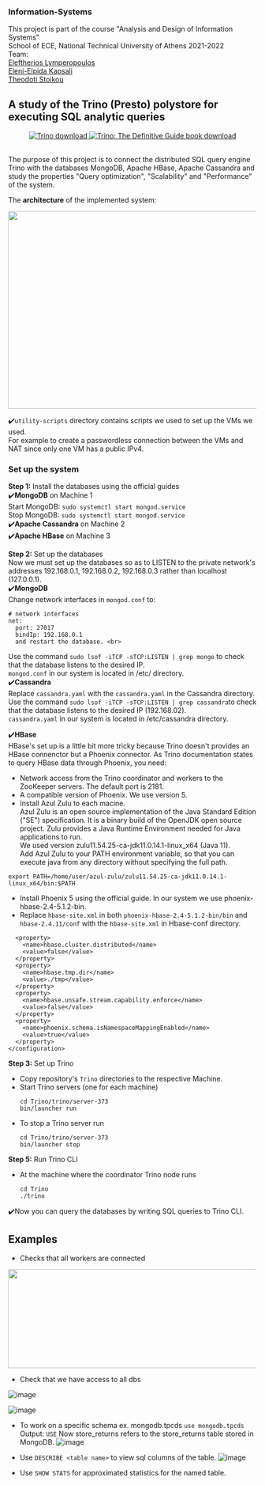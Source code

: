 ### Information-Systems
This project is part of the course "Analysis and Design of Information Systems" <br>
School of ECE, National Technical University of Athens 2021-2022 <br>
Team: <br>
[Eleftherios Lymperopoulos](https://github.com/LefterisLymp) <br>
[Eleni-Elpida Kapsali](https://github.com/el2kaps) <br>
[Theodoti Stoikou](https://github.com/DidoStoikou) <br>

## A study of the Trino (Presto) polystore for executing SQL analytic queries
</p>
<p align="center">
   <a href="https://trino.io/download.html">
       <img src="https://img.shields.io/maven-central/v/io.trino/trino-server.svg?label=Trino" alt="Trino download" />
   </a>
   <a href="https://trino.io/trino-the-definitive-guide.html">
       <img src="https://img.shields.io/badge/Trino%3A%20The%20Definitive%20Guide-download-brightgreen" alt="Trino: The Definitive Guide book download" />
   </a>
</p>
<br>
The purpose of this project is to connect the distributed SQL query engine Trino with the databases MongoDB, Apache HBase, Apache Cassandra and study the properties "Query optimization", "Scalability" and "Performance" of the system. 

The **architecture** of the implemented system: <br>

<img src="https://user-images.githubusercontent.com/63153771/160221904-ce759083-f60a-4ec8-9672-a8522e6356ff.png" width="600" height="400" align="center">

✔️```utility-scripts``` directory contains scripts we used to set up the VMs we used.<br>
For example to create a passwordless connection between the VMs and NAT since only one VM has a public IPv4.

### Set up the system
**Step 1:** Install the databases using the official guides<br>
✔️**MongoDB** on Machine 1 <br>
  Start MongoDB:  ```sudo systemctl start mongod.service```<br>
  Stop MongoDB: ```sudo systemctl start mongod.service```
<br>
✔️**Apache Cassandra** on Machine 2
<br>
✔️**Apache HBase** on Machine 3

**Step 2:** Set up the databases <br>
Now we must set up the databases so as to LISTEN to the private network's addresses 192.168.0.1, 192.168.0.2, 192.168.0.3 rather than localhost (127.0.0.1).<br>
✔️**MongoDB** <br>
Change network interfaces in ```mongod.conf``` to: <br>
```
# network interfaces
net:
  port: 27017
  bindIp: 192.168.0.1
  and restart the database. <br>
  ```
Use the command ```sudo lsof -iTCP -sTCP:LISTEN | grep mongo``` to check that the database listens to the desired IP. <br>
```mongod.conf``` in our system is located in /etc/ directory.
<br>
✔️**Cassandra** <br>
Replace ```cassandra.yaml``` with the ```cassandra.yaml``` in the Cassandra directory. <br>
Use the command ```sudo lsof -iTCP -sTCP:LISTEN | grep cassandra```to check that the database listens to the desired IP (192.168.02). <br>
```cassandra.yaml``` in our system is located in /etc/cassandra directory.

✔️**HBase**<br>
HBase's set up is a little bit more tricky because Trino doesn't provides an HBase connenctor but a Phoenix connector.
As Trino documentation states to query HBase data through Phoenix, you need:
* Network access from the Trino coordinator and workers to the ZooKeeper servers. The default port is 2181.
* A compatible version of Phoenix. We use version 5.
* Install Azul Zulu to each macine. <br>
Azul Zulu is an open source implementation of the Java Standard Edition ("SE") specification. It is a binary build of the OpenJDK open source project. Zulu provides a Java Runtime Environment needed for Java applications to run. <br>
We used version zulu11.54.25-ca-jdk11.0.14.1-linux_x64 (Java 11). <br>
Add Azul Zulu  to your PATH environment variable, so that you can execute java from any directory without specifying the full path.
```
export PATH=/home/user/azul-zulu/zulu11.54.25-ca-jdk11.0.14.1-linux_x64/bin:$PATH
```
* Install Phoenix 5 using the official guide. In our system we use phoenix-hbase-2.4-5.1.2-bin.<br>
* Replace ```hbase-site.xml``` in both ```phoenix-hbase-2.4-5.1.2-bin/bin``` and  ```hbase-2.4.11/conf``` with the ```hbase-site.xml``` in Hbase-conf directory. <br>
```
  <property>
    <name>hbase.cluster.distributed</name>
    <value>false</value>
  </property>
  <property>
    <name>hbase.tmp.dir</name>
    <value>./tmp</value>
  </property>
  <property>
    <name>hbase.unsafe.stream.capability.enforce</name>
    <value>false</value>
  </property>
  <property>
    <name>phoenix.schema.isNamespaceMappingEnabled</name>
    <value>true</value>
  </property>
</configuration>
```

**Step 3:** Set up Trino <br>
* Copy repository's ```Trino``` directories to the respective Machine.
* Start Trino servers (one for each machine)
  ```
  cd Trino/trino/server-373
  bin/launcher run
  ```
* To stop a Trino server run 
  ```
  cd Trino/trino/server-373
  bin/launcher stop
  ```
**Step 5:** Run Trino CLI <br>
* At the machine where the coordinator Trino node runs 
  ```
  cd Trino
  ./trino
  ```
✔️Now you can query the databases by writing SQL queries to Trino CLI.

## Examples
* Checks that all workers are connected 
<img src="https://user-images.githubusercontent.com/63153771/160288908-3c6aebe1-0d84-4e8e-871e-5d40fe66fb22.png" width="600" height="200" align="center">

* Check that we have access to all dbs

![image](https://user-images.githubusercontent.com/63153771/160290466-fc335cf7-ba7c-456c-8c26-39ac165f34f5.png)

![image](https://user-images.githubusercontent.com/63153771/160290487-30ec31a1-d22b-4379-81d4-1e481d180f14.png)

* To work on a specific schema ex. mongodb.tpcds 
  ```use mongodb.tpcds```
  Output: ```USE```
  Now store_returns refers to the store_returns table stored in MongoDB.
  ![image](https://user-images.githubusercontent.com/63153771/160290380-59fe3b1b-3c29-47ec-93f4-feabca38ef82.png)
  
 * Use ```DESCRIBE <table name>``` to view sql columns of the table.
  ![image](https://user-images.githubusercontent.com/63153771/160290912-ee1b0cbe-ca4f-459f-80f0-25f29db94dd1.png)
  
* Use ```SHOW STATS``` for approximated statistics for the named table.
  
    

